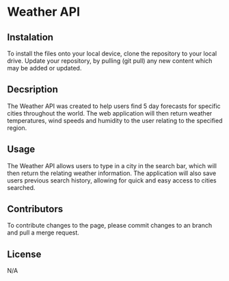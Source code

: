# Weather API

## Instalation

To install the files onto your local device, clone the repository to your local drive. Update your repository, by pulling (git pull) any new content which may be added or updated.

## Decsription

The Weather API was created to help users find 5 day forecasts for specific cities throughout the world. The web application will then return weather temperatures, wind speeds and humidity to the user relating to the specified region.

## Usage

The Weather API allows users to type in a city in the search bar, which will then return the relating weather information. The application will also save users previous search history, allowing for quick and easy access to cities searched.

## Contributors

To contribute changes to the page, please commit changes to an branch and pull a merge request.

## License

N/A
